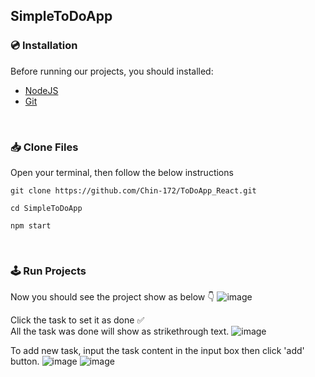 ## SimpleToDoApp
### 💿 Installation
Before running our projects, you should installed:
<br>
- [NodeJS](https://nodejs.org/en/download/)
- [Git](https://git-scm.com/downloads)
<br>

### 📥 Clone Files
Open your terminal, then follow the below instructions
```shell
git clone https://github.com/Chin-172/ToDoApp_React.git
```
```shell 
cd SimpleToDoApp
```

```shell 
npm start
```

<br>

### 🕹️ Run Projects
Now you should see the project show as below 👇
![image](https://user-images.githubusercontent.com/63136573/178749403-d407ea05-bd96-4832-beab-e075bcd5e351.png)

Click the task to set it as done ✅
<br>
All the task was done will show as strikethrough text.
![image](https://user-images.githubusercontent.com/63136573/178750184-1b9f3e72-4cbf-41f1-a885-d2a672bf4b86.png)

To add new task, input the task content in the input box then click 'add' button.
![image](https://user-images.githubusercontent.com/63136573/178750580-caff978a-b827-402e-b757-663a0b2b6314.png)
![image](https://user-images.githubusercontent.com/63136573/178750646-8b9b6abf-b5f0-4419-b71d-771f7a2070ad.png)
